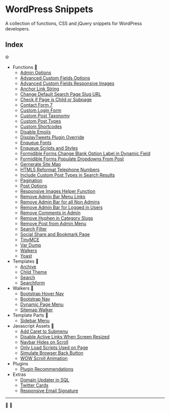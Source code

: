 # WordPress Snippets

A collection of functions, CSS and jQuery snippets for WordPress developers.

## Index
:globe_with_meridians:
- Functions :file_folder:
    - [Admin Options](functions/admin-options.md)
    - [Advanced Custom Fields Options](functions/advanced-custom-fields-options.md)
    - [Advanced Custom Fields Responsive Images](functions/advanced-custom-fields-responsive-images.md)
    - [Anchor Link String](functions/anchor-link-string.md)
    - [Change Default Search Page Slug URL](change-default-search-page-slug-url.md)
    - [Check if Page is Child or Subpage](functions/check-if-page-is-child-or-subpage.md)
    - [Contact Form 7](functions/contact-form-7.md)
    - [Custom Login Form](functions/custom-login-form.md)
    - [Custom Post Taxonomy](functions/custom-post-taxonomy.md)
    - [Custom Post Types](functions/custom-post-types.md)
    - [Custom Shortcodes](functions/custom-shortcodes.md)
    - [Disable Emojis](functions/disable-emojis.md)
    - [DisplayTweets Plugin Override](functions/displaytweets-plugin-override.md)
    - [Enqueue Fonts](functions/enqueue-fonts.md)
    - [Enqueue Scripts and Styles](functions/enqueue-scripts-and-styles.md)
    - [Formidible Forms Change Blank Option Label in Dynamic Field](formidible-forms-change-blank-option-label-in-dynamic-field.md)
    - [Formidible Forms Populate Dropdowns From Post](functions/formidible-forms-populate-dropdowns-from-post.md)
    - [Gernerate Site Map](functions/generate-site-map.md)
    - [HTML5 Reformat Telephone Numbers](functions/html5-reformat-telephone-numbers.md)
    - [Include Custom Post Types in Search Results](functions/include-custom-post-types-in-search-results.md)
    - [Pagination](functions/pagination.md)
    - [Post Options](functions/post-options.md)
    - [Responsive Images Helper Function](functions/responsive-images-helper-function.md)
    - [Remove Admin Bar Menu Links](functions/remove-admin-bar-menu-links.md)
    - [Remove Admin Bar for all Non Admins](functions/remove-admin-bar-for-all-non-admins.md)
    - [Remove Admin Bar for Logged in Users](functions/remove-admin-bar-for-logged-in-users.md)
    - [Remove Comments in Admin](functions/remove-comments-in-admin.md)
    - [Remove Hyphen in Category Slugs](functions/remove-hyphen-in-category-slugs.md)
    - [Remove Post from Admin Menu](functions/remove-post-from-admin-menu.md)
    - [Search Filter](functions/search-filter.md)
    - [Social Share and Bookmark Page](social-share-and-bookmark-page.md)
    - [TinyMCE](functions/tiny-mce.md)
    - [Var Dump](functions/var-dump.md)
    - [Walkers](functions/walkers.md)
    - [Yoast](functions/yoast.md)
- Templates :file_folder:
    - [Archive](templates/archive.md)
    - [Child Theme](templates/child-theme.md)
    - [Search](templates/search.md)
    - [Searchform](templates/searchform.md)
- Walkers :open_file_folder:
    - [Bootstrap Hover Nav](templates/walkers/bootstrap-hover-nav.md)
    - [Bootstrap Nav](templates/walkers/bootstrap-nav.md)
    - [Dynamic Page Menu](templates/walkers/dynamic-page-menu.md)
    - [Sitemap Walker](templates/walkers/sitemap-walker.md)
- Template Parts :open_file_folder:
    - [Sidebar Menu](templates/template-parts/sidebar-menu.md)
- Javascript Assets :open_file_folder:
    - [Add Caret to Submenu](core/assets/js/add-caret-to-submenu.md)
    - [Disable Active Links When Screen Resized](disable-active-links-when-screen-resized.md)
    - [Navbar Hides on Scroll](core/assets/js/navbar-hides-on-scroll.md)
    - [Only Load Scripts Used on Page](core/assets/js/only-load-scripts-used-on-page.md)
    - [Simulate Browser Back Button](core/assets/js/simulate-browser-back-button.md)
    - [WOW Scroll Animation](core/assets/js/wow-scroll-animation.md)
- Plugins
    - [Plugin Recommendations](plugins/plugin-recommendations.md)
- Extras
    - [Domain Updater in SQL](extras/domain-updater.md)
    - [Twitter Cards](extras/twitter-cards.md)
    - [Responsive Email Signature](extras/responsive-email-signature.md)

---

:game_die: :honey_pot:
